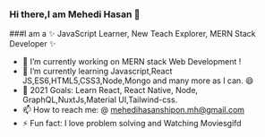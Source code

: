 ### Hi there,I am Mehedi Hasan 👋



###I am a  ✨ JavaScript Learner, New Teach Explorer, MERN Stack Developer ✨

- 🔭 I’m currently working on MERN stack Web Development !
- 🌱 I’m currently learning Javascript,React JS,ES6,HTML5,CSS3,Node,Mongo and many more as I can. :smile:
- 👯 2021 Goals: Learn React, React Native, Node, GraphQL,NuxtJs,Material UI,Tailwind-css.
- 📫 How to reach me: @ mehedihasanshipon.mh@gmail.com
- ⚡ Fun fact: I love problem solving and Watching Moviesgifd

